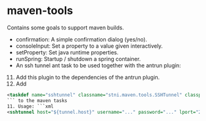 maven-tools
===========
Contains some goals to support maven builds.

- confirmation: A simple confirmation dialog (yes/no).
- consoleInput: Set a property to a value given interactively.
- setProperty: Set java runtime properties.
- runSpring: Startup / shutdown a spring container.
- An ssh tunnel ant task to be used together with the antrun plugin:
11. Add this plugin to the dependencies of the antrun plugin.
11. Add
```xml
<taskdef name="sshtunnel" classname="stni.maven.tools.SSHTunnel" classpathref="maven.plugin.classpath"/>
``` to the maven tasks
11. Usage: ```xml
<sshtunnel host="${tunnel.host}" username="..." password="..." lport="2222" rport="22" rhost="${target.host}">
```